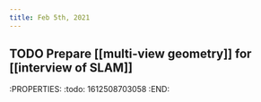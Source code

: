 ```yaml
---
title: Feb 5th, 2021
---
```


## TODO Prepare [[multi-view geometry]] for [[interview of SLAM]]
:PROPERTIES:
:todo: 1612508703058
:END:
##
##
